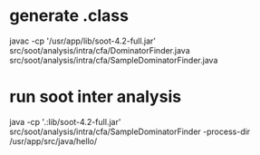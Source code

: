 # generate .class
javac -cp '/usr/app/lib/soot-4.2-full.jar' src/soot/analysis/intra/cfa/DominatorFinder.java src/soot/analysis/intra/cfa/SampleDominatorFinder.java

# run soot inter analysis
java -cp '.:lib/soot-4.2-full.jar' src/soot/analysis/intra/cfa/SampleDominatorFinder -process-dir /usr/app/src/java/hello/




